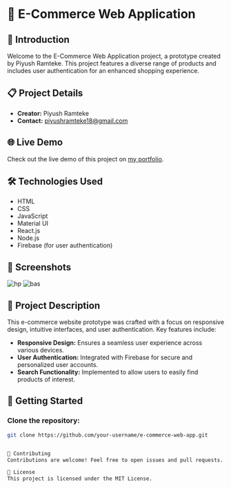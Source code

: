 # 🛒 E-Commerce Web Application

## 🚀 Introduction

Welcome to the E-Commerce Web Application project, a prototype created by Piyush Ramteke. This project features a diverse range of products and includes user authentication for an enhanced shopping experience.

## 📋 Project Details

- **Creator:** Piyush Ramteke
- **Contact:** [piyushramteke18@gmail.com](mailto:piyushramteke18@gmail.com)

## 🌐 Live Demo

Check out the live demo of this project on [my portfolio](https://myportfolio-d3791.web.app/#project).

## 🛠️ Technologies Used

- HTML
- CSS
- JavaScript
- Material UI
- React.js
- Node.js
- Firebase (for user authentication)

## 📸 Screenshots

![hp](https://github.com/frenz659/amazon_clone/assets/80036366/1e55b838-58ef-4de0-b5de-030328389495)
![bas](https://github.com/frenz659/amazon_clone/assets/80036366/fdf0b4aa-9b52-4c42-a6e3-94232ebe5e20)


## 📖 Project Description

This e-commerce website prototype was crafted with a focus on responsive design, intuitive interfaces, and user authentication. Key features include:

- **Responsive Design:** Ensures a seamless user experience across various devices.
- **User Authentication:** Integrated with Firebase for secure and personalized user accounts.
- **Search Functionality:** Implemented to allow users to easily find products of interest.

## 🚀 Getting Started

### Clone the repository:

   ```bash
   git clone https://github.com/your-username/e-commerce-web-app.git


🤝 Contributing
Contributions are welcome! Feel free to open issues and pull requests.

📝 License
This project is licensed under the MIT License.

   

